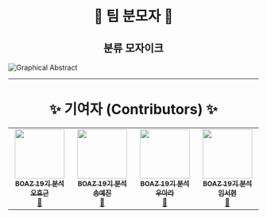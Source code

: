 <h1 align='center'> 🥸 팀 분모자 🥸 </h1>
<h2 align='center'> 분류 모자이크 </h2>

![Graphical Abstract](https://user-images.githubusercontent.com/42334717/214239743-3f7e92da-ca83-45cb-9efc-911e404ad555.png)

---

<h1 align='center'> ✨ 기여자 (Contributors) ✨ </h1>

<!-- ALL-CONTRIBUTORS-LIST:START - Do not remove or modify this section -->
<!-- prettier-ignore-start -->
<!-- markdownlint-disable -->
<table align='center'>
  <tr>
    <td align="center"><a href="https://github.com/Zerohertz"><img src="https://user-images.githubusercontent.com/42334717/214241854-e5850f0f-3b64-41e5-ae30-9ce7d17ca1af.png" width="100px;" alt=""/><br/><sub><b>BOAZ 19기 분석 오효근</b></sub></a><br /><a href="https://github.com/BOAZ-bigdata" title="BOAZ">🐘</a></td>
    <td align="center"><a href="https://github.com/yejincode"><img src="https://user-images.githubusercontent.com/42334717/214241854-e5850f0f-3b64-41e5-ae30-9ce7d17ca1af.png" width="100px;" alt=""/><br/><sub><b>BOAZ 19기 분석 송예진</b></sub></a><br /><a href="https://github.com/BOAZ-bigdata" title="BOAZ">🐘</a></td>
    <td align="center"><a href="https://github.com/woo-ara"><img src="https://user-images.githubusercontent.com/42334717/214241854-e5850f0f-3b64-41e5-ae30-9ce7d17ca1af.png" width="100px;" alt=""/><br/><sub><b>BOAZ 19기 분석 우아라</b></sub></a><br /><a href="https://github.com/BOAZ-bigdata" title="BOAZ">🐘</a></td>
    <td align="center"><a href="https://github.com/seohl16"><img src="https://user-images.githubusercontent.com/42334717/214241854-e5850f0f-3b64-41e5-ae30-9ce7d17ca1af.png" width="100px;" alt=""/><br/><sub><b>BOAZ 19기 분석 임서현</b></sub></a><br /><a href="https://github.com/BOAZ-bigdata" title="BOAZ">🐘</a></td>
  </tr>
</table>

<!-- markdownlint-restore -->
<!-- prettier-ignore-end -->

<!-- ALL-CONTRIBUTORS-LIST:END -->